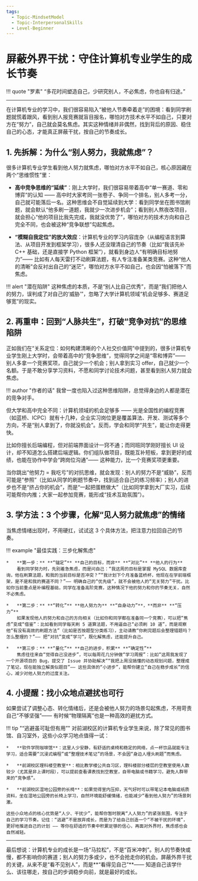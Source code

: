 ```yaml
---
tags:
  - Topic-MindsetModel
  - Topic-InterpersonalSkills
  - Level-Beginner
---
```


# 屏蔽外界干扰：守住计算机专业学生的成长节奏

!!! quote "罗素"
    “多花时间塑造自己，少研究别人，不必焦虑，你也自有归途。”

---

在计算机专业的学习中，我们很容易陷入“被他人节奏牵着走”的困境：看到同学刷题就慌着跟风，看到别人报竞赛就盲目报名，哪怕对方技术水平不如自己，只要对方在“努力”，自己就会莫名焦虑。其实这种情绪并非偶然，找到背后的原因、稳住自己的心态，才能真正屏蔽干扰，按自己的节奏成长。

## 1. 先拆解：为什么“别人努力，我就焦虑”？

很多计算机专业学生看到他人努力就焦虑，哪怕对方水平不如自己，核心原因藏在两个“思维惯性”里：

*   **高中竞争思维的“延续”**：刚上大学时，我们很容易带着高中“单一赛道、零和博弈”的认知 —— 高中时大家考同一张卷子、争同一个排名，别人多考一分，自己就可能落后一名。这种思维会不自觉延续到大学：看到同学坐在图书馆刷题，就会默认“他多刷一道题，我就少一次进步机会”；看到别人熬夜改项目，就会担心“他的项目比我先完成，我就没优势了”，哪怕对方的技术方向和自己完全不同，也会被这种“竞争联想”勾起焦虑。

*   **“模糊自我定位”的放大效应**：计算机专业的学习内容庞杂（从编程语言到算法、从项目开发到框架学习），很多人还没理清自己的节奏（比如“我该先补 C++ 基础，还是直接学 Python 框架”），就看到身边人“有明确目标地努力”—— 比如有人每天雷打不动刷算法题，有人专注准备某类竞赛。这种“他人的清晰”会反衬出自己的“迷茫”，哪怕对方水平不如自己，也会因“怕被落下”而焦虑。

!!! alert "潜在陷阱"
    这种焦虑的本质，不是“别人比自己优秀”，而是“我们把他人的努力，误判成了对自己的‘威胁’”，忽略了大学计算机领域“机会足够多、赛道足够宽”的现实。

## 2. 再重申：回到“人脉共生”，打破“竞争对抗”的思维陷阱

正如我们在“关系定位：如何构建清晰的个人社交价值网”中提到的，很多计算机专业学生刚上大学时，会带着高中的“竞争思维”，觉得同学之间是“零和博弈”—— 别人多拿一个竞赛奖项，自己就少一个机会；别人拿到实习 offer，自己就少一个名额。于是不敢分享学习资料，不愿和同学讨论技术问题，甚至看到别人努力就会焦虑。

!!! author "作者的话"
    我曾一度也陷入过这种思维陷阱，总觉得身边的人都是潜在的竞争对手。

但大学和高中完全不同：计算机领域的机会足够多 —— 光是全国性的编程竞赛（如蓝桥、ICPC）就有十几种，企业实习岗位更是覆盖算法、开发、测试等多个方向，不是“别人拿到了，你就没机会”。反而，学会和同学“共生”，能让你走得更快。

比如你擅长后端编程，但对前端界面设计一窍不通；而同班同学刚好擅长 UI 设计，却不知道怎么搭建后端逻辑。你们组队做项目，既能互补短板，拿到更好的成绩，也能在协作中学会“跨岗位沟通”—— 这种能力，比一个竞赛奖项更重要。

当你跳出“他努力 = 我吃亏”的对抗思维，就会发现：别人的努力不是“威胁”，反而可能是“参照”（比如从同学的刷题节奏中，找到适合自己的练习频率）；别人的进步也不是“挤占你的机会”，而是“一起把蛋糕做大”（比如同学拿到大厂实习，后续可能帮你内推；大家一起参加竞赛，能形成“技术互助氛围”）。

## 3. 学方法：3 个步骤，化解“见人努力就焦虑”的情绪

当焦虑情绪出现时，不用硬扛，试试这 3 个具体方法，把注意力拉回自己的节奏。

!!! example "最佳实践：三步化解焦虑"

    *   **第一步：** **“锚定”** **自己的目标，而非** **“对比”** **他人的行为**
        看到同学努力时，先别着急焦虑，而是问自己：“我这周的目标是掌握 MySQL 数据库查询，他在刷算法题，和我的当前目标是否冲突？”“我计划下个月准备蓝桥杯，他现在在学前端框架，是不是和我的赛道不同？”—— 明确自己的“优先级”，就不会被他人的“无关努力”干扰。比如你当前重点是补编程基础，同学在准备高阶竞赛，这种情况下他的努力和你的节奏无关，自然不必焦虑。

    *   **第二步：** **“转化”** **他人努力为** **“自身动力”**，**而非** **“压力”**
        如果发现他人的努力和自己的方向相关（比如你和同学都在准备同一个竞赛），可以把“焦虑”变成“借鉴”：比如看到同学每天刷 5 道算法题，不用逼自己“必须刷 10 道”，而是观察他“有没有高效的刷题方法”（比如是否按题型分类练习），主动请教“你刷完题后会整理错题吗？怎么整理的？”—— 把“对抗”变成“学习”，既化解焦虑，还能提升自己。

    *   **第三步：** **“量化”** **自己的进步，积累** **“确定性”**
        焦虑往往来自“觉得自己没进步”，可以每周花几分钟做“学习周报”：比如“这周我发现了一个开源项目的 Bug，提交了 Issue 并协助解决”“我把上周没搞懂的动态规划问题，整理成了笔记，现在能独立解类似题目”—— 这些具体的“小进步”，能帮你建立“自己在稳步成长”的信心，减少对他人努力的过度关注。

## 4. 小提醒：找小众地点避扰也可行

如果尝试了调整心态、转化情绪后，还是会被他人努力的场景勾起焦虑，不用苛责自己“不够坚强”—— 有时候“物理隔离”也是一种高效的避扰方式。

!!! tip "“逃避虽可耻但有用”"
    对前湖校区的计算机专业学生来说，除了常见的图书馆、自习室外，这些小众学习地点值得一试：

    *   **软件学院咖啡馆**：这里人少安静，有舒适的桌椅和稳定的网络，点一杯饮品就能专注学习，适合需要“沉浸式编程”或“整理技术笔记”的场景，不会因“身边人埋头刷题”而焦虑。

    *   **前湖校区理科楼空教室**：相比教学楼公共自习区，理科楼部分楼层的空教室使用人数较少（尤其是非上课时段），可以提前查看课表找到空教室，自带电脑或书籍学习，避免人群带来的“竞争感”。

    *   **前湖校区湿地公园旁的长椅**：如果觉得室内压抑，天气好时可以带笔记本电脑或纸质资料，坐在湿地公园旁的长椅上学习，自然环境能舒缓情绪，也能减少“看到他人努力”的场景刺激。

    这些小众地点的核心优势是“人少、干扰少”，能帮你暂时脱离“人人努力”的紧张氛围，专注于自己的学习节奏。记住：“逃避”不是放弃成长，而是为了给自己创造一个“不被干扰的环境”，更好地推进自己的计划 —— 等你在舒适的节奏中积累足够的信心，再面对外界时，焦虑感也会自然减轻。

---

最后想说：计算机专业的成长是一场“马拉松”，不是“百米冲刺”。别人的节奏快或慢，都不影响你的赛道；别人的努力多或少，也不会抢走你的机会。屏蔽外界干扰的关键，从来不是“看不见别人”，而是**“看得见自己”**—— 知道自己该学什么、该往哪走，按自己的步调稳步向前，就是最好的成长。
